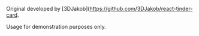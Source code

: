 Original developed by [3DJakob](https://github.com/3DJakob/react-tinder-card.

Usage for demonstration purposes only.
